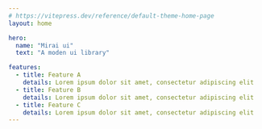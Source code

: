 ```yaml
---
# https://vitepress.dev/reference/default-theme-home-page
layout: home

hero:
  name: "Mirai ui"
  text: "A moden ui library"

features:
  - title: Feature A
    details: Lorem ipsum dolor sit amet, consectetur adipiscing elit
  - title: Feature B
    details: Lorem ipsum dolor sit amet, consectetur adipiscing elit
  - title: Feature C
    details: Lorem ipsum dolor sit amet, consectetur adipiscing elit
---
```



